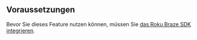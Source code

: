 ## Voraussetzungen

Bevor Sie dieses Feature nutzen können, müssen Sie [das Roku Braze SDK integrieren]({{site.baseurl}}/developer_guide/sdk_integration/?sdktab=roku).
